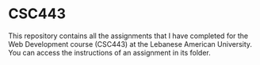# CSC443
This repository contains all the assignments that I have completed for the Web Development course (CSC443) at the Lebanese American University. You can access the instructions of an assignment in its folder.

